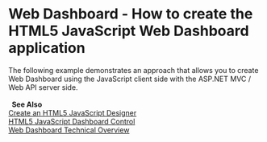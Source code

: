 # Web Dashboard - How to create the HTML5 JavaScript Web Dashboard application


The following example demonstrates an approach that allows you to create Web Dashboard using the JavaScript client side with the ASP.NET MVC / Web API server side. <br><strong><br>  See Also<br></strong><a href="https://documentation.devexpress.com/Dashboard/119109/Getting-Started/Build-End-User-Dashboard-Designer-Applications/Create-an-HTML5-JavaScript-Designer">Create an HTML5 JavaScript Designer</a><br><a href="https://documentation.devexpress.com/Dashboard/119108/Building-the-Designer-and-Viewer-Applications/Web-Dashboard/HTML5-JavaScript-Web-Dashboard-Control/HTML5-JavaScript-Dashboard-Control">HTML5 JavaScript Dashboard Control</a><br><a href="https://documentation.devexpress.com/Dashboard/119283/Building-the-Designer-and-Viewer-Applications/Web-Dashboard/Web-Dashboard-Technical-Overview">Web Dashboard Technical Overview</a>

<br/>


